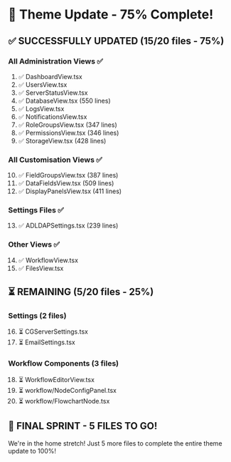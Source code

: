 # 🎉 Theme Update - 75% Complete!

## ✅ SUCCESSFULLY UPDATED (15/20 files - 75%)

### All Administration Views ✅
1. ✅ DashboardView.tsx
2. ✅ UsersView.tsx
3. ✅ ServerStatusView.tsx
4. ✅ DatabaseView.tsx (550 lines)
5. ✅ LogsView.tsx
6. ✅ NotificationsView.tsx
7. ✅ RoleGroupsView.tsx (347 lines)
8. ✅ PermissionsView.tsx (346 lines)
9. ✅ StorageView.tsx (428 lines)

### All Customisation Views ✅
10. ✅ FieldGroupsView.tsx (387 lines)
11. ✅ DataFieldsView.tsx (509 lines)
12. ✅ DisplayPanelsView.tsx (411 lines)

### Settings Files ✅
13. ✅ ADLDAPSettings.tsx (239 lines)

### Other Views ✅
14. ✅ WorkflowView.tsx
15. ✅ FilesView.tsx

## ⏳ REMAINING (5/20 files - 25%)

### Settings (2 files)
16. ⏳ CGServerSettings.tsx
17. ⏳ EmailSettings.tsx

### Workflow Components (3 files)
18. ⏳ WorkflowEditorView.tsx
19. ⏳ workflow/NodeConfigPanel.tsx
20. ⏳ workflow/FlowchartNode.tsx

## 🚀 FINAL SPRINT - 5 FILES TO GO!

We're in the home stretch! Just 5 more files to complete the entire theme update to 100%!
